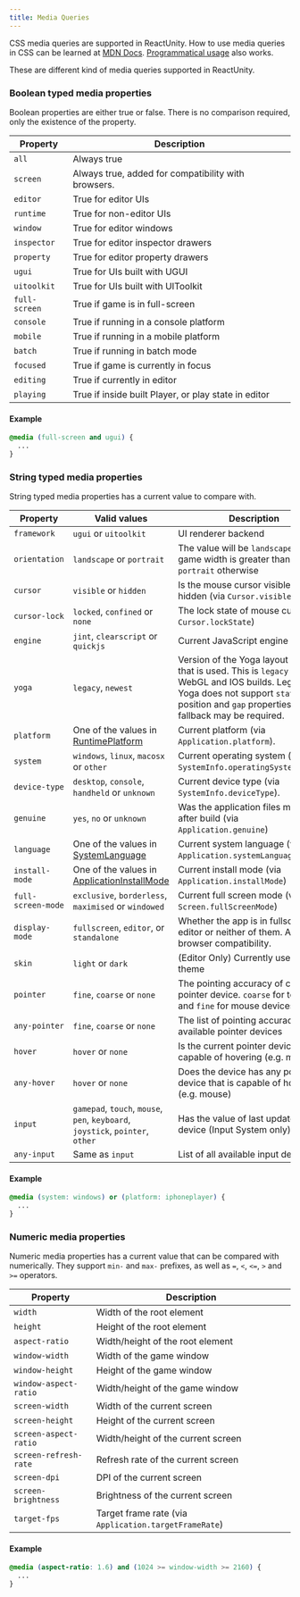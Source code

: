 ```yaml
---
title: Media Queries
---
```


CSS media queries are supported in ReactUnity. How to use media queries in CSS can be learned at [MDN Docs](https://developer.mozilla.org/en-US/docs/Web/CSS/Media_Queries/Using_media_queries). [Programmatical usage](https://developer.mozilla.org/en-US/docs/Web/CSS/Media_Queries/Testing_media_queries) also works.

These are different kind of media queries supported in ReactUnity.

### Boolean typed media properties

Boolean properties are either true or false. There is no comparison required, only the existence of the property.

| Property      | Description                                          |
| ------------- | ---------------------------------------------------- |
| `all`         | Always true                                          |
| `screen`      | Always true, added for compatibility with browsers.  |
| `editor`      | True for editor UIs                                  |
| `runtime`     | True for non-editor UIs                              |
| `window`      | True for editor windows                              |
| `inspector`   | True for editor inspector drawers                    |
| `property`    | True for editor property drawers                     |
| `ugui`        | True for UIs built with UGUI                         |
| `uitoolkit`   | True for UIs built with UIToolkit                    |
| `full-screen` | True if game is in full-screen                       |
| `console`     | True if running in a console platform                |
| `mobile`      | True if running in a mobile platform                 |
| `batch`       | True if running in batch mode                        |
| `focused`     | True if game is currently in focus                   |
| `editing`     | True if currently in editor                          |
| `playing`     | True if inside built Player, or play state in editor |

#### Example

```css
@media (full-screen and ugui) {
  ...
}
```

### String typed media properties

String typed media properties has a current value to compare with.


| Property           | Valid values                                                                                                        | Description                                                                                                                                                                                     |
| ------------------ | ------------------------------------------------------------------------------------------------------------------- | ----------------------------------------------------------------------------------------------------------------------------------------------------------------------------------------------- |
| `framework`        | `ugui` or `uitoolkit`                                                                                               | UI renderer backend                                                                                                                                                                             |
| `orientation`      | `landscape` or `portrait`                                                                                           | The value will be `landscape` if the game width is greater than height, `portrait` otherwise                                                                                                    |
| `cursor`           | `visible` or `hidden`                                                                                               | Is the mouse cursor visible or hidden (via `Cursor.visible`)                                                                                                                                    |
| `cursor-lock`      | `locked`, `confined` or `none`                                                                                      | The lock state of mouse cursor (via `Cursor.lockState`)                                                                                                                                         |
| `engine`           | `jint`, `clearscript` or `quickjs`                                                                                  | Current JavaScript engine                                                                                                                                                                       |
| `yoga`             | `legacy`, `newest`                                                                                                  | Version of the Yoga layout engine that is used. This is `legacy` in WebGL and IOS builds. Legacy Yoga does not support `static` position and `gap` properties, thus a fallback may be required. |
| `platform`         | One of the values in [RuntimePlatform](https://docs.unity3d.com/ScriptReference/RuntimePlatform.html)               | Current platform (via `Application.platform`).                                                                                                                                                  |
| `system`           | `windows`, `linux`, `macosx` or `other`                                                                             | Current operating system (via `SystemInfo.operatingSystemFamily`).                                                                                                                              |
| `device-type`      | `desktop`, `console`, `handheld` or `unknown`                                                                       | Current device type (via `SystemInfo.deviceType`).                                                                                                                                              |
| `genuine`          | `yes`, `no` or `unknown`                                                                                            | Was the application files modified after build (via `Application.genuine`)                                                                                                                      |
| `language`         | One of the values in [SystemLanguage](https://docs.unity3d.com/ScriptReference/SystemLanguage.html)                 | Current system language (via `Application.systemLanguage`)                                                                                                                                      |
| `install-mode`     | One of the values in [ApplicationInstallMode](https://docs.unity3d.com/ScriptReference/ApplicationInstallMode.html) | Current install mode (via `Application.installMode`)                                                                                                                                            |
| `full-screen-mode` | `exclusive`, `borderless`, `maximised` or `windowed`                                                                | Current full screen mode (via `Screen.fullScreenMode`)                                                                                                                                          |
| `display-mode`     | `fullscreen`, `editor`, or `standalone`                                                                             | Whether the app is in fullscreen, editor or neither of them. Added for browser compatibility.                                                                                                   |
| `skin`             | `light` or `dark`                                                                                                   | (Editor Only) Currently used editor theme                                                                                                                                                       |
| `pointer`          | `fine`, `coarse` or `none`                                                                                          | The pointing accuracy of current pointer device. `coarse` for touch, and `fine` for mouse devices.                                                                                              |
| `any-pointer`      | `fine`, `coarse` or `none`                                                                                          | The list of pointing accuracy of available pointer devices                                                                                                                                      |
| `hover`            | `hover` or `none`                                                                                                   | Is the current pointer device capable of hovering (e.g. mouse)                                                                                                                                  |
| `any-hover`        | `hover` or `none`                                                                                                   | Does the device has any pointer device that is capable of hovering (e.g. mouse)                                                                                                                 |
| `input`            | `gamepad`, `touch`, `mouse`, `pen`, `keyboard`, `joystick`, `pointer`, `other`                                      | Has the value of last updated input device (Input System only)                                                                                                                                  |
| `any-input`        | Same as `input`                                                                                                     | List of all available input devices                                                                                                                                                             |

#### Example

```css
@media (system: windows) or (platform: iphoneplayer) {
  ...
}
```

### Numeric media properties

Numeric media properties has a current value that can be compared with numerically. They support `min-` and `max-` prefixes, as well as `=`, `<`, `<=`, `>` and `>=` operators.


| Property              | Description                                           |
| --------------------- | ----------------------------------------------------- |
| `width`               | Width of the root element                             |
| `height`              | Height of the root element                            |
| `aspect-ratio`        | Width/height of the root element                      |
| `window-width`        | Width of the game window                              |
| `window-height`       | Height of the game window                             |
| `window-aspect-ratio` | Width/height of the game window                       |
| `screen-width`        | Width of the current screen                           |
| `screen-height`       | Height of the current screen                          |
| `screen-aspect-ratio` | Width/height of the current screen                    |
| `screen-refresh-rate` | Refresh rate of the current screen                    |
| `screen-dpi`          | DPI of the current screen                             |
| `screen-brightness`   | Brightness of the current screen                      |
| `target-fps`          | Target frame rate (via `Application.targetFrameRate`) |

#### Example

```css
@media (aspect-ratio: 1.6) and (1024 >= window-width >= 2160) {
  ...
}
```
